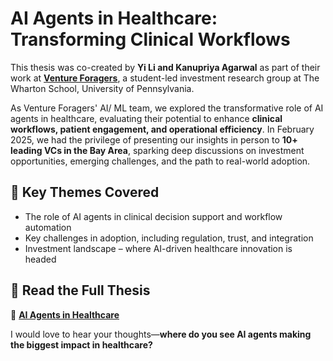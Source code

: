 # AI Agents in Healthcare: Transforming Clinical Workflows  

This thesis was co-created by **Yi Li and Kanupriya Agarwal** as part of their work at **[Venture Foragers](https://www.ventureforagers.com/home)**, a student-led investment research group at The Wharton School, University of Pennsylvania.

As Venture Foragers' AI/ ML team, we explored the transformative role of AI agents in healthcare, evaluating their potential to enhance **clinical workflows, patient engagement, and operational efficiency**. In February 2025, we had the privilege of presenting our insights in person to **10+ leading VCs in the Bay Area**, sparking deep discussions on investment opportunities, emerging challenges, and the path to real-world adoption.

## 📌 Key Themes Covered  

- The role of AI agents in clinical decision support and workflow automation
- Key challenges in adoption, including regulation, trust, and integration  
- Investment landscape – where AI-driven healthcare innovation is headed  

## 📖 Read the Full Thesis  

🔗 **[AI Agents in Healthcare](https://docs.google.com/presentation/d/1YKeEHFJ76D4SoV6HcBd9HmDJhnWvJ3JWeWUdNVnp7LA/edit#slide=id.g3118d9ae479_0_15)**  

I would love to hear your thoughts—**where do you see AI agents making the biggest impact in healthcare?**
